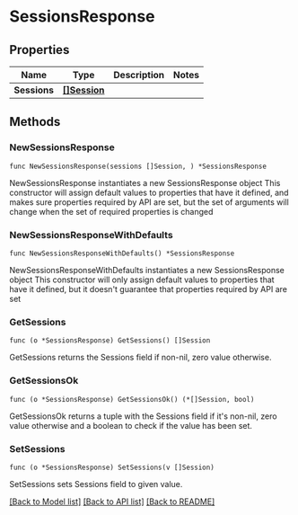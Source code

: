 # SessionsResponse

## Properties

Name | Type | Description | Notes
------------ | ------------- | ------------- | -------------
**Sessions** | [**[]Session**](Session.md) |  | 

## Methods

### NewSessionsResponse

`func NewSessionsResponse(sessions []Session, ) *SessionsResponse`

NewSessionsResponse instantiates a new SessionsResponse object
This constructor will assign default values to properties that have it defined,
and makes sure properties required by API are set, but the set of arguments
will change when the set of required properties is changed

### NewSessionsResponseWithDefaults

`func NewSessionsResponseWithDefaults() *SessionsResponse`

NewSessionsResponseWithDefaults instantiates a new SessionsResponse object
This constructor will only assign default values to properties that have it defined,
but it doesn't guarantee that properties required by API are set

### GetSessions

`func (o *SessionsResponse) GetSessions() []Session`

GetSessions returns the Sessions field if non-nil, zero value otherwise.

### GetSessionsOk

`func (o *SessionsResponse) GetSessionsOk() (*[]Session, bool)`

GetSessionsOk returns a tuple with the Sessions field if it's non-nil, zero value otherwise
and a boolean to check if the value has been set.

### SetSessions

`func (o *SessionsResponse) SetSessions(v []Session)`

SetSessions sets Sessions field to given value.



[[Back to Model list]](../README.md#documentation-for-models) [[Back to API list]](../README.md#documentation-for-api-endpoints) [[Back to README]](../README.md)


